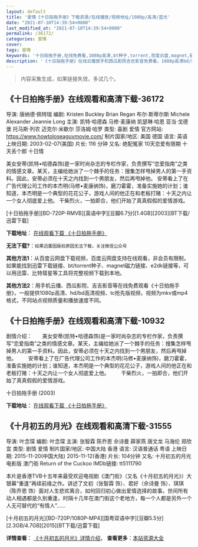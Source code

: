 ```yaml
---
layout: default
title: '爱情《十日拍拖手册》下载资源/在线播放/视频地址/1080p/高清/蓝光'
date: "2021-07-10T14:39:54+0800"
last_modified_at: "2021-07-10T14:39:54+0800"
permalink: /36172/
categories: 爱情
cover:
tags: 爱情
keywords: '十日拍拖手册,在线免费看,1080p高清,bt种子,torrent,百度云盘,magnet,磁力链,迅雷下载资源'
description: '《十日拍拖手册》在线云播放手机西瓜影院吉吉影音免费看，1080p高清bd/hd未删减完整版和tc抢先枪版，mkv/mp4格式，附带bt/torrent种子、magnet/磁力链、百度云盘、网盘资源迅雷下载链接'
---
```


>内容采集生成，如果链接失效，多试几个。


## 《十日拍拖手册》在线观看和高清下载-36172

导演: 唐纳德·佩特瑞 编剧: Kristen Buckley Brian Regan 布尔·斯蒂尔斯 Michele Alexander Jeannie Long 主演: 凯特·哈德森 马修·麦康纳 凯瑟琳·哈恩 亚当·戈德堡 托马斯·列农 迈克尔·米歇尔 莎洛姆·哈罗 类型: 喜剧 爱情 官方网站: https://www.howtoloseaguymovie.com/ 制片国家/地区: 美国 德国 语言: 英语 上映日期: 2003-02-07(美国) 片长: 116 分钟 又名: 绝配冤家 10天恋爱有限期 十天丢个郎 十日情

美女安蒂(凯特•哈德森饰)是一家时尚杂志的专栏作家，负责撰写“恋爱指南”之类的情感文章。某天，主编给她派了一个棘手的任务：搜集怎样甩掉男人的第一手资料。因此，安蒂必须在十天之内找到一个男朋友，然后再甩掉他。 安蒂看上了在广告代理公司工作的本杰明(马修•麦康纳饰)，磨刀霍霍，准备实施她的计划；谁知道，本杰明是一个典型的花花公子，游戏人间的他正在和老板打赌：十天之内让一个女人彻底爱上他。 干柴烈火，一拍即合，他们开始了真真假假的爱情游戏。


[十日拍拖手册][BD-720P-RMVB][英语中字][豆瓣6.7分][1.4GB][2003][BT下载/迅雷下载]

**下载地址**： [在线观看下载 《十日拍拖手册》](https://www.btdx8.com/torrent/how_to_lose_a_guy_in_10_days_2003.html) 


**无法下载?**：`如果迅雷因版权原因无法下载，关注微信公众号 `

**其他方法1**：从百度云网盘下载视频，百度云网盘支持在线观看，非会员有限制，如果能找到迅雷下载链接、bt/torrent种子、magnet磁力链接、e2dk链接等，可以用迅雷、比特彗星等工具将完整视频下载到本地。

**其他方法2**：用手机云播、西瓜影院、吉吉影音等在线免费观看《十日拍拖手册》，一般提供1080p高清、hd/bd高清视频、tc抢先版视频，视频为mkv或mp4格式，不同站点视频质量和播放速度不同。


## 《十日拍拖手册》在线观看和高清下载-10932

剧情介绍：　　美女安蒂(凯特•哈德森饰)是一家时尚杂志的专栏作家，负责撰写“恋爱指南”之类的情感文章。某天，主编给她派了一个棘手的任务：搜集怎样甩掉男人的第一手资料。因此，安蒂必须在十天之内找到一个男朋友，然后再甩掉他。 　　安蒂看上了在广告代理公司工作的本杰明(马修•麦康纳饰)，磨刀霍霍，准备实施她的计划；谁知道，本杰明是一个典型的花花公子，游戏人间的他正在和老板打赌：十天之内让一个女人彻底爱上他。 　　干柴烈火，一拍即合，他们开始了真真假假的爱情游戏。


十日拍拖手册 (2003)

**下载地址**： [在线观看下载 《十日拍拖手册》](https://www.btbtdy.me/btdy/dy8077.html) 


## 《十月初五的月光》在线观看和高清下载-31555

导演: 叶念琛 编剧: 叶念琛 主演: 张智霖 陈乔恩 佘诗曼 薛家燕 唐文龙 马海伦 郑欣宜 类型: 剧情 爱情 制片国家/地区: 中国大陆 香港 语言: 汉语普通话 粤语 上映日期: 2015-11-20(中国大陆) 2015-11-12(香港) 片长: 104分钟 又名: 十月初五的月光电影版 澳门街 Return of the Cuckoo IMDb链接: tt5111790

本片是香港TVB十五年来最受欢迎电视剧《澳门街》（又名《十月初五的月光》）大银幕“重逢”再续前缘之作。讲述了文初（张智霖 饰）、君好（佘诗曼 饰）、琪琪（陈乔恩 饰）面对人生悲欢离合，如何回归初心做出爱情选择的故事。世间所有动人相遇都是久别重逢，时隔十几年在澳门街这个老地方，每一个人都是另外一个人无可替代的“有情人”……


[十月初五的月光][BD-720P/1080P-MP4][国粤双语中字][豆瓣5.5分][2.3GB/4.7GB][2015][BT下载/迅雷下载]

**详情查看**： [《十月初五的月光》详情介绍](/movie/31555/)， **查看更多**：[本站资源大全](/movie/t/all/)

